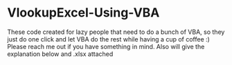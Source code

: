 # VlookupExcel-Using-VBA

These code created for lazy people that need to do a bunch of VBA, so they just do one click and let VBA do the rest while having a cup of coffee :)
Please reach me out if you have something in mind. Also will give the explanation below and .xlsx attached
